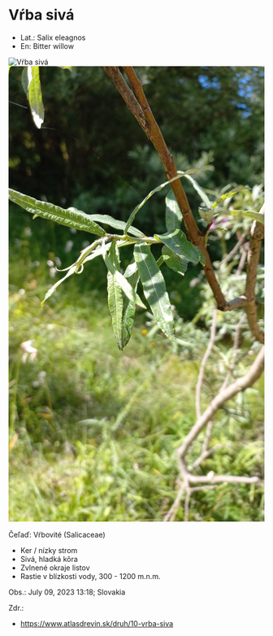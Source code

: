 # Vŕba sivá
- Lat.: Salix eleagnos
- En: Bitter willow

![Vŕba sivá](./willow2.jpg "Vŕba sivá")
![Listy vŕby sivej](./willow1.jpg "Listy vŕby sivej")

Čeľaď: Vŕbovité (Salicaceae) 

- Ker / nízky strom
- Sivá, hladká kôra
- Zvlnené okraje listov
- Rastie v blízkosti vody, 300 - 1200 m.n.m.

Obs.: July 09, 2023 13:18; Slovakia

Zdr.:
- https://www.atlasdrevin.sk/druh/10-vrba-siva